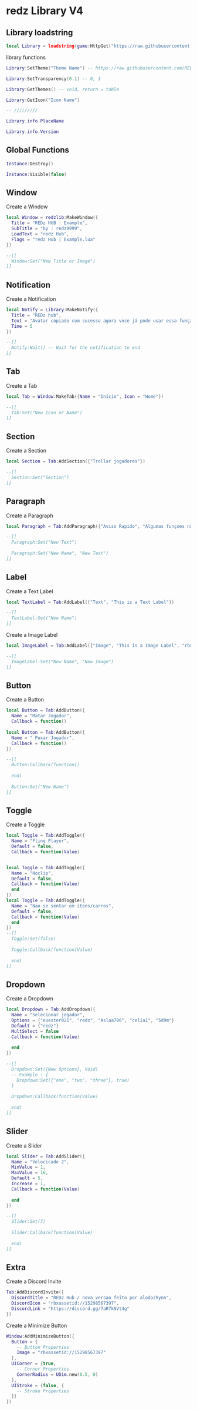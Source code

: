 # redz Library V4
## Library loadstring
```lua
local Library = loadstring(game:HttpGet("https://raw.githubusercontent.com/REDzHUB/RedzLibV4/main/Source.lua"))()
```

library functions
```lua
Library:SetTheme("Theme Name") -- https://raw.githubusercontent.com/REDzHUB/RedzLibV4/main/Themes.lua

Library:SetTransparency(0.1) -- 0, 1

Library:GetThemes() -- void, return = table

Library:GetIcon("Icon Name")

-- ///////// 

Library.info.PlaceName

Library.info.Version
```

## Global Functions
```lua
Instance:Destroy()

Instance:Visible(false)
```

## Window
Create a Window
```lua
local Window = redzlib:MakeWindow({
  Title = "REDz HUB : Example",
  SubTitle = "by : redz9999",
  LoadText = "redz Hub",
  Flags = "redz Hub | Example.lua"
})

--[[
  Window:Set("New Title or Image")
]]
```

## Notification
Create a Notification
```lua
local Notify = Library:MakeNotify({
  Title = "REDz hub",
  Text = "Avatar copiado com sucesso agora voce já pode usar essa funçao novamente",
  Time = 5
})

--[[
  Notify:Wait() -- Wait for the notification to end
]]
```

## Tab
Create a Tab
```lua
local Tab = Window:MakeTab({Name = "Início", Icon = "Home"})

--[[
  Tab:Set("New Icon or Name")
]]
```

## Section
Create a Section
```lua
local Section = Tab:AddSection({"Trollar jogadores"})

--[[
  Section:Set("Section")
]]
```

## Paragraph
Create a Paragraph
```lua
local Paragraph = Tab:AddParagraph({"Aviso Rapido", "Algumas funçoes não estão funcionando muito bem"})

--[[
  Paragraph:Set("New Text")
  
  Paragraph:Set("New Name", "New Text")
]]
```

## Label
Create a Text Label
```lua
local TextLabel = Tab:AddLabel({"Text", "This is a Text Label"})

--[[
  TextLabel:Set("New Name")
]]
```

Create a Image Label
```lua
local ImageLabel = Tab:AddLabel({"Image", "This is a Image Label", "rbxassetid://15298567397"})

--[[
  ImageLabel:Set("New Name", "New Image")
]]
```

## Button
Create a Button
```lua
local Button = Tab:AddButton({
  Name = "Matar Jogador",
  Callback = function()
    
local Button = Tab:AddButton({
  Name = " Puxar Jogador",
  Callback = function()
})

--[[
  Button:Callback(function()
    
  end)
  
  Button:Set("New Name")
]]
```

## Toggle
Create a Toggle
```lua
local Toggle = Tab:AddToggle({
  Name = "Fling Player",
  Default = false,
  Callback = function(Value)


local Toggle = Tab:AddToggle({
  Name = "Noclip",
  Default = false,
  Callback = function(Value)    
  end
})
local Toggle = Tab:AddToggle({
  Name = "Nao se sentar em itens/carros",
  Default = false,
  Callback = function(Value)    
  end
})
--[[
  Toggle:Set(false)
  
  Toggle:Callback(function(Value)
  
  end)
]]
```

## Dropdown
Create a Dropdown
```lua
local Dropdown = Tab:AddDropdown({
  Name = "Selecionar jogador",
  Options = {"euester021", "redz", "Aslaa706", "celia1", "5d9m"}
  Default = {"redz"}
  MultSelect = false
  Callback = function(Value)
    
  end
})

--[[
  Dropdown:Set({New Options}, Void)
  -- Example : {
    Dropdown:Set({"one", "two", "three"}, true)
  }
  
  Dropdown:Callback(function(Value)
    
  end)
]]
```

## Slider
Create a Slider
```lua
local Slider = Tab:AddSlider({
  Name = "Velocicade 2",
  MinValue = 1,
  MaxValue = 16,
  Default = 5,
  Increase = 1,
  Callback = function(Value)
    
  end
})

--[[
  Slider:Set(7)
  
  Slider:Callback(function(Value)
    
  end)
]]
```

## Extra
Create a Discord Invite
```lua
Tab:AddDiscordInvite({
  DiscordTitle = "REDz Hub / nova versao feito por alodozhynn",
  DiscordIcon = "rbxassetid://15298567397",
  DiscordLink = "https://discord.gg/7aR7kNVt4g"
})
```

Create a Minimize Button
```lua
Window:AddMinimizeButton({
  Button = {
    -- Button Properties
    Image = "rbxassetid://15298567397"
  },
  UICorner = {true,
    -- Corner Properties
    CornerRadius = UDim.new(0.5, 0)
  },
  UIStroke = {false, {
    -- Stroke Properties
  }}
})
```
